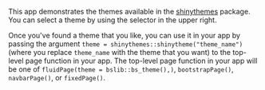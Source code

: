 This app demonstrates the themes available in the [shinythemes](http://rstudio.github.io/shinythemes/) package. You can select a theme by using the selector in the upper right.

Once you've found a theme that you like, you can use it in your app by passing the argument `theme = shinythemes::shinytheme("theme_name")` (where you replace `theme_name` with the theme that you want) to the top-level page function in your app. The top-level page function in your app will be one of `fluidPage(theme = bslib::bs_theme(),)`, `bootstrapPage()`, `navbarPage()`, or `fixedPage()`.
